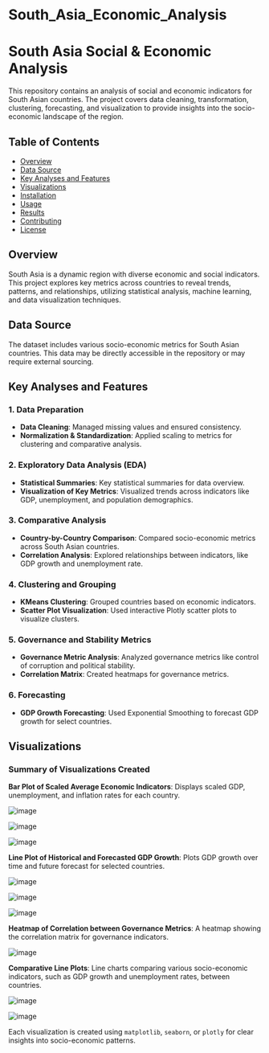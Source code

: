 # South_Asia_Economic_Analysis

# South Asia Social & Economic Analysis

This repository contains an analysis of social and economic indicators for South Asian countries. The project covers data cleaning, transformation, clustering, forecasting, and visualization to provide insights into the socio-economic landscape of the region.

## Table of Contents
- [Overview](#overview)
- [Data Source](#data-source)
- [Key Analyses and Features](#key-analyses-and-features)
- [Visualizations](#visualizations)
- [Installation](#installation)
- [Usage](#usage)
- [Results](#results)
- [Contributing](#contributing)
- [License](#license)

## Overview

South Asia is a dynamic region with diverse economic and social indicators. This project explores key metrics across countries to reveal trends, patterns, and relationships, utilizing statistical analysis, machine learning, and data visualization techniques.

## Data Source

The dataset includes various socio-economic metrics for South Asian countries. This data may be directly accessible in the repository or may require external sourcing.

## Key Analyses and Features

### 1. Data Preparation
   - **Data Cleaning**: Managed missing values and ensured consistency.
   - **Normalization & Standardization**: Applied scaling to metrics for clustering and comparative analysis.

### 2. Exploratory Data Analysis (EDA)
   - **Statistical Summaries**: Key statistical summaries for data overview.
   - **Visualization of Key Metrics**: Visualized trends across indicators like GDP, unemployment, and population demographics.
   
### 3. Comparative Analysis
   - **Country-by-Country Comparison**: Compared socio-economic metrics across South Asian countries.
   - **Correlation Analysis**: Explored relationships between indicators, like GDP growth and unemployment rate.

### 4. Clustering and Grouping
   - **KMeans Clustering**: Grouped countries based on economic indicators.
   - **Scatter Plot Visualization**: Used interactive Plotly scatter plots to visualize clusters.

### 5. Governance and Stability Metrics
   - **Governance Metric Analysis**: Analyzed governance metrics like control of corruption and political stability.
   - **Correlation Matrix**: Created heatmaps for governance metrics.

### 6. Forecasting
   - **GDP Growth Forecasting**: Used Exponential Smoothing to forecast GDP growth for select countries.

## Visualizations

### Summary of Visualizations Created
 **Bar Plot of Scaled Average Economic Indicators**: Displays scaled GDP, unemployment, and inflation rates for each country.
   
   ![image](https://github.com/user-attachments/assets/27ef1c27-ca50-43ec-bc59-c185cc495181)

   ![image](https://github.com/user-attachments/assets/0ce1fb2d-5ca5-4bdc-81c5-f42fb0eb752e)
   
   ![image](https://github.com/user-attachments/assets/c932982e-9e30-4989-a68d-ef29f4c731a0)


 **Line Plot of Historical and Forecasted GDP Growth**: Plots GDP growth over time and future forecast for selected countries.

   ![image](https://github.com/user-attachments/assets/82ccb650-efdb-4f39-8774-ddfa4da5a240)
   
   ![image](https://github.com/user-attachments/assets/1c8fbbaa-9445-4634-8320-f0e035ee873d)
   
   ![image](https://github.com/user-attachments/assets/66fa0b0f-57f8-4a1c-bbe0-4df6670ce20e)



 **Heatmap of Correlation between Governance Metrics**: A heatmap showing the correlation matrix for governance indicators.
  
  ![image](https://github.com/user-attachments/assets/accfdaa3-b005-4793-b524-80081df36f69)

 **Comparative Line Plots**: Line charts comparing various socio-economic indicators, such as GDP growth and unemployment rates, between countries.
   
   ![image](https://github.com/user-attachments/assets/2b676590-9a85-4919-9189-ed4b9029461b)
   
   ![image](https://github.com/user-attachments/assets/96c24139-ed68-41e3-bd15-dc989dc5b4bf)


Each visualization is created using `matplotlib`, `seaborn`, or `plotly` for clear insights into socio-economic patterns.



